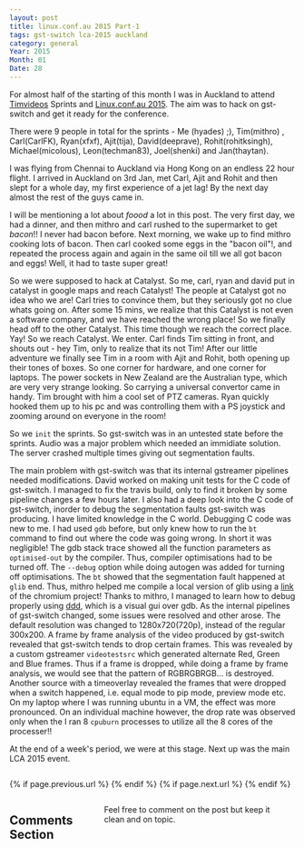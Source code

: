 ```yaml
---
layout: post
title: linux.conf.au 2015 Part-1
tags: gst-switch lca-2015 auckland
category: general
Year: 2015
Month: 01
Date: 28
---
```

<div>
	<p>
		For almost half of the starting of this month I was in Auckland to attend <a href="http://code.timvideos.us">Timvideos</a> Sprints and <a href="http://linux.conf.au/">Linux.conf.au 2015</a>. The aim was to hack on gst-switch and get it ready for the conference.
	</p>
	<p>
		There were 9 people in total for the sprints - Me (hyades) ;), Tim(mithro) , Carl(CarlFK), Ryan(xfxf), Ajit(tija), David(deeprave), Rohit(rohitksingh), Michael(micolous), Leon(techman83), Joel(shenki) and Jan(thaytan).
	</p>
	<p>
		I was flying from Chennai to Auckland via Hong Kong on an endless 22 hour flight. I arrived in Auckland on 3rd Jan, met Carl, Ajit and Rohit and then slept for a whole day, my first experience of a jet lag! By the next day almost the rest of the guys came in.		
	</p>
	<p>
		I will be mentioning a lot about <i>foood</i> a lot in this post. The very first day, we had a dinner, and then mithro and carl rushed to the supermarket to get <i>bacon</i>!! I never had bacon before. Next morning, we wake up to find mithro cooking lots of bacon. Then carl cooked some eggs in the "bacon oil"!, and repeated the process again and again in the same oil till we all got bacon and eggs! Well, it had to taste super great!
	</p>
	<p>
		So we were supposed to hack at Catalyst. So me, carl, ryan and david put in catalyst in google maps and reach Catalyst! The people at Catalyst got no idea who we are! Carl tries to convince them, but they seriously got no clue whats going on. After some 15 mins, we realize that this Catalyst is not even a software company, and we have reached the wrong place! So we finally head off to the other Catalyst. This time though we reach the correct place. Yay! So we reach Catalyst. We enter. Carl finds Tim sitting in front, and shouts out - hey Tim, only to realize that its not Tim! After our little adventure we finally see Tim in a room with Ajit and Rohit, both opening up their tones of boxes. So one corner for hardware, and one corner for laptops. The power sockets in New Zealand are the Australian type, which are very very strange looking. So carrying a universal convertor came in handy. Tim brought with him a cool set of PTZ cameras. Ryan quickly hooked them up to his pc and was controlling them with a PS joystick and zooming around on everyone in the room!
	</p>
	<p>
		So we <code>init</code> the sprints. So gst-switch was in an untested state before the sprints. Audio was a major problem which needed an immidiate solution. The server crashed multiple times giving out segmentation faults.
	</p>
	<p>
		The main problem with gst-switch was that its internal gstreamer pipelines needed modifications. David worked on making unit tests for the C code of gst-switch. I managed to fix the travis build, only to find it broken by some pipeline changes a few hours later. I also had a deep look into the C code of gst-switch, inorder to debug the segmentation faults gst-switch was producing. I have limited knowledge in the C world. Debugging C code was new to me. I had used <code>gdb</code> before, but only knew how to run the <code>bt</code> command to find out where the code was going wrong. In short it was negligible! The gdb stack trace showed all the function parameters as <code>optimised-out</code> by the compiler. Thus, compiler optimisations had to be turned off. The <code>--debug</code> option while doing autogen was added for turning off optimisations. The <code>bt</code> showed that the segmentation fault happened at <code>glib</code> end. Thus, mithro helped me compile a local version of glib using a <a href="https://code.google.com/p/chromium/wiki/LinuxBuildingDebugGtk">link</a> of the chromium project! Thanks to mithro, I managed to learn how to debug properly using <a href="http://www.gnu.org/software/ddd/">ddd</a>, which is a visual gui over gdb. As the internal pipelines of gst-switch changed, some issues were resolved and other arose. The default resolution was changed to 1280x720(720p), instead of the regular 300x200. A frame by frame analysis of the video produced by gst-switch revealed that gst-switch tends to drop certain frames. This was revealed by a custom gstreamer <code>videotestsrc</code> which generated alternate Red, Green and Blue frames. Thus if a frame is dropped, while doing a frame by frame analysis, we would see that the pattern of RGBRGBRGB... is destroyed. Another source with a timeoverlay revealed the frames that were dropped when a switch happened, i.e. equal mode to pip mode, preview mode etc. On my laptop where I was running ubuntu in a VM, the effect was more pronounced. On an individual machine however, the drop rate was observed only when the I ran 8 <code>cpuburn</code> processes to utilize all the 8 cores of the processer!!
	</p>
	<p>
		At the end of a week's period, we were at this stage. Next up was the main LCA 2015 event. 
	</p>

</div>









<div class="row">	
	<div class="span9 column">
			<p class="pull-right">{% if page.previous.url %} <a href="{{page.previous.url}}" title="Previous Post: {{page.previous.title}}"><i class="icon-chevron-left"></i></a> 	{% endif %}   {% if page.next.url %} 	<a href="{{page.next.url}}" title="Next Post: {{page.next.title}}"><i class="icon-chevron-right"></i></a> 	{% endif %} </p>  
	</div>

</div>

<div class="row">	
    <div class="span9 columns">    
		<h2>Comments Section</h2>
	    <p>Feel free to comment on the post but keep it clean and on topic.</p>	
		<div id="disqus_thread"></div>
		<script type="text/javascript">
			/* * * CONFIGURATION VARIABLES: EDIT BEFORE PASTING INTO YOUR WEBPAGE * * */
			var disqus_shortname = 'aayushahuja'; // required: replace example with your forum shortname
			
			
			/* * * DON'T EDIT BELOW THIS LINE * * */
			(function() {
				var dsq = document.createElement('script'); dsq.type = 'text/javascript'; dsq.async = true;
				dsq.src = 'http://' + disqus_shortname + '.disqus.com/embed.js';
				(document.getElementsByTagName('head')[0] || document.getElementsByTagName('body')[0]).appendChild(dsq);
			})();
		</script>
		<noscript>Please enable JavaScript to view the <a href="http://disqus.com/?ref_noscript">comments powered by Disqus.</a></noscript>
		<a href="http://disqus.com" class="dsq-brlink">blog comments powered by <span class="logo-disqus">Disqus</span></a>
	</div>
</div>

<!-- Twitter -->
<script>!function(d,s,id){var js,fjs=d.getElementsByTagName(s)[0];if(!d.getElementById(id)){js=d.createElement(s);js.id=id;js.src="//platform.twitter.com/widgets.js";fjs.parentNode.insertBefore(js,fjs);}}(document,"script","twitter-wjs");</script>

<!-- Google + -->
<script type="text/javascript">
  (function() {
    var po = document.createElement('script'); po.type = 'text/javascript'; po.async = true;
    po.src = 'https://apis.google.com/js/plusone.js';
    var s = document.getElementsByTagName('script')[0]; s.parentNode.insertBefore(po, s);
  })();
</script>
<!-- Written by hyades -->

